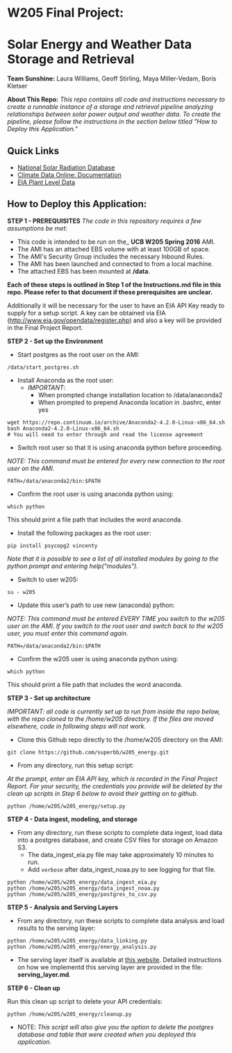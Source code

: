 # W205 Final Project:
# Solar Energy and Weather Data Storage and Retrieval
__Team Sunshine:__ Laura Williams, Geoff Stirling, Maya Miller-Vedam, Boris Kletser  

__About This Repo:__ _This repo contains all code and instructions necessary to create a runnable instance of a storage and retrieval pipeline analyzing relationships between solar power output and weather data. To create the pipeline, please follow the instructions in the section below titled "How to Deploy this Application."_

## Quick Links
* [National Solar Radiation Database](https://www.ncdc.noaa.gov/data-access/land-based-station-data/land-based-datasets/solar-radiation)
* [Climate Data Online: Documentation](http://www.ncdc.noaa.gov/cdo-web/webservices/v2#gettingStarted)
* [EIA Plant Level Data](http://www.eia.gov/opendata/qb.php?category=1017)

## How to Deploy this Application:
__STEP 1 - PREREQUISITES__
_The code in this repository requires a few assumptions be met_:
* This code is intended to be run on the_ __UCB W205 Spring 2016__ AMI.
* The AMI has an attached EBS volume with at least 100GB of space.
* The AMI's Security Group includes the necessary Inbound Rules.
* The AMI has been launched and connected to from a local machine.
* The attached EBS has been mounted at __/data__.

__Each of these steps is outlined in Step 1 of the Instructions.md file in this repo. Please refer to that document if these prerequisites are unclear.__

Additionally it will be necessary for the user to have an EIA API Key ready to supply for a setup script. A key can be obtained via EIA (http://www.eia.gov/opendata/register.php) and also a key will be provided in the Final Project Report.


__STEP 2 - Set up the Environment__
* Start postgres as the root user on the AMI:
```
/data/start_postgres.sh
```

* Install Anaconda as the root user:
    * _IMPORTANT_:
        * When prompted change installation location to /data/anaconda2
        * When prompted to prepend Anaconda location in .bashrc, enter yes
```
wget https://repo.continuum.io/archive/Anaconda2-4.2.0-Linux-x86_64.sh
bash Anaconda2-4.2.0-Linux-x86_64.sh
# You will need to enter through and read the license agreement
```

* Switch root user so that it is using anaconda python before proceeding.

_NOTE: This command must be entered for every new connection to the root user on the AMI._
```
PATH=/data/anaconda2/bin:$PATH
```
* Confirm the root user is using anaconda python using:
```
which python
```
This should print a file path that includes the word anaconda.

* Install the following packages as the root user:
```
pip install psycopg2 vincenty
```
_Note that it is possible to see a list of all installed modules by going to the python prompt and entering help("modules")._

* Switch to user w205:
```
su - w205
```

* Update this user’s path to use new (anaconda) python:

_NOTE: This command must be entered EVERY TIME you switch to the w205 user on the AMI. If you switch to the root user and switch back to the w205 user, you must enter this command again._
```
PATH=/data/anaconda2/bin:$PATH
```

* Confirm the w205 user is using anaconda python using:
```
which python
```
This should print a file path that includes the word anaconda.

__STEP 3 - Set up architecture__

_IMPORTANT:  all code is currently set up to run from inside the repo below, with the repo cloned to the /home/w205 directory. If the files are moved elsewhere, code in following steps will not work._

* Clone this Github repo directly to the /home/w205 directory on the AMI:
```
git clone https://github.com/superbb/w205_energy.git
```

* From any directory, run this setup script:

_At the prompt, enter an EIA API key, which is recorded in the Final Project Report. For your security, the credentials you provide will be deleted by the clean up scripts in Step 6 below to avoid their getting on to github._
```
python /home/w205/w205_energy/setup.py
```

__STEP 4 - Data ingest, modeling, and storage__

* From any directory, run these scripts to complete data ingest, load data into a postgres database, and create CSV files for storage on Amazon S3.
    * The data_ingest_eia.py file may take approximately 10 minutes to run.
    * Add `verbose` after data_ingest_noaa.py to see logging for that file.
```
python /home/w205/w205_energy/data_ingest_eia.py
python /home/w205/w205_energy/data_ingest_noaa.py
python /home/w205/w205_energy/postgres_to_csv.py
```

__STEP 5 - Analysis and Serving Layers__
* From any directory, run these scripts to complete data analysis and load results to the serving layer:
```
python /home/w205/w205_energy/data_linking.py
python /home/w205/w205_energy/energy_analysis.py
```

* The serving layer itself is available at [this website](http://54.144.232.11/public/dashboards/H87SYqBh8rk18eXdkKxPKkXYgPSOqbV9LVJenZ3h?org_slug=default). Detailed instructions on how we implementd this serving layer are provided in the file: __serving_layer.md__.


__STEP 6 - Clean up__

Run this clean up script to delete your API credentials:
```
python /home/w205/w205_energy/cleanup.py
```
* NOTE: _This script will also give you the option to delete the postgres database and table that were created when you deployed this application._
